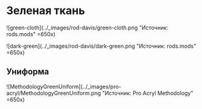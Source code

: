 # Зеленая ткань

![green-cloth](../_images/rod-davis/green-cloth.png "Источник: rods.mods" =650x)

![dark-green](../_images/rod-davis/dark-green.png "Источник: rods.mods" =650x)

## Униформа

![MethodologyGreenUniform](../_images/pro-acryl/MethodologyGreenUniform.png "Источник: Pro Acryl Methodology" =650x)
